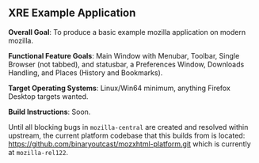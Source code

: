 XRE Example Application
----

**Overall Goal**: To produce a basic example mozilla application on modern mozilla.

**Functional Feature Goals**: Main Window with Menubar, Toolbar, Single Browser (not tabbed), and statusbar, a Preferences Window, Downloads Handling, and Places (History and Bookmarks).

**Target Operating Systems**: Linux/Win64 minimum, anything Firefox Desktop targets wanted.

**Build Instructions**: Soon.

Until all blocking bugs in `mozilla-central` are created and resolved within upstream, the current platform codebase that this builds from is located: https://github.com/binaryoutcast/mozxhtml-platform.git which is currently at `mozilla-rel122`.
